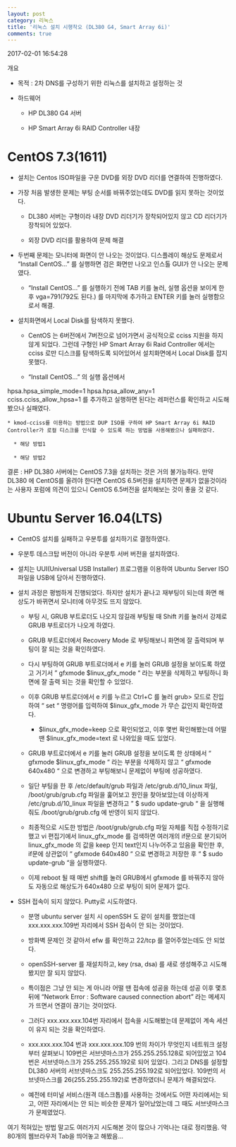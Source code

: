 ```yaml
---
layout: post
category: 리눅스
title: '리눅스 설치 시행착오 (DL380 G4, Smart Array 6i)'
comments: true
---
```


2017-02-01 16:54:28


개요

  * 목적 : 2차 DNS를 구성하기 위한 리눅스를 설치하고 설정하는 것

  * 하드웨어

    * HP DL380 G4 서버

    * HP Smart Array 6i RAID Controller 내장

# CentOS 7.3(1611)

  * 설치는 Centos ISO파일을 구운 DVD를 외장 DVD 리더를 연결하여 진행하였다.

  * 가장 처음 발생한 문제는 부팅 순서를 바꿔주었는데도 DVD를 읽지 못하는 것이었다.

    * DL380 서버는 구형이라 내장 DVD 리더기가 장착되어있지 않고 CD 리더기가 장착되어 있었다.

    * 외장 DVD 리더를 활용하여 문제 해결

  * 두번째 문제는 모니터에 화면이 안 나오는 것이었다. 디스플레이 해상도 문제로서 “Install CentOS...” 를 실행하면 검은 화면만 나오고 인스톨 GUI가 안 나오는 문제였다.

    * “Install CentOS...” 를 실행하기 전에 TAB 키를 눌러, 실행 옵션을 보이게 한 후 vga=791(792도 된다.) 를 마지막에 추가하고 ENTER 키를 눌러 실행함으로서 해결.

  * 설치화면에서 Local Disk를 탐색하지 못했다.

    * CentOS 는 6버전에서 7버전으로 넘어가면서 공식적으로 cciss 지원을 하지 않게 되었다. 그런데 구형인 HP Smart Array 6i Raid Controller 에서는 cciss 로만 디스크를 탐색하도록 되어있어서 설치화면에서 Local Disk를 잡지 못했다.

    * “Install CentOS...” 의 실행 옵션에서

hpsa.hpsa_simple_mode=1 hpsa.hpsa_allow_any=1 cciss.cciss_allow_hpsa=1 를 추가하고
실행하면 된다는 레퍼런스를 확인하고 시도해봤으나 실패였다.

    * kmod-cciss를 이용하는 방법으로 DUP ISO를 구하여 HP Smart Array 6i RAID Controller가 로컬 디스크를 인식할 수 있도록 하는 방법을 사용해봤으나 실패하였다.

      * 해당 방법1

      * 해당 방법2

결론 : HP DL380 서버에는 CentOS 7.3을 설치하는 것은 거의 불가능하다. 만약 DL380 에 CentOS를 올려야 한다면
CentOS 6.5버전을 설치하면 문제가 없을것이라는 사용자 포럼에 의견이 있으니 CentOS 6.5버전을 설치해보는 것이 좋을 것 같다.

#  Ubuntu Server 16.04(LTS)

  * CentOS 설치를 실패하고 우분투를 설치하기로 결정하였다.

  * 우분투 데스크탑 버전이 아니라 우분투 서버 버전을 설치하였다.

  * 설치는 UUI(Universal USB Installer) 프로그램을 이용하여 Ubuntu Server ISO 파일을 USB에 담아서 진행하였다.

  * 설치 과정은 평범하게 진행되었다. 하지만 설치가 끝나고 재부팅이 되는데 화면 해상도가 바뀌면서 모니터에 아무것도 뜨지 않았다.

    * 부팅 시, GRUB 부트로더도 나오지 않길래 부팅될 때 Shift 키를 눌러서 강제로 GRUB 부트로더가 나오게 하였다.

    * GRUB 부트로더에서 Recovery Mode 로 부팅해보니 화면에 잘 출력되며 부팅이 잘 되는 것을 확인하였다.

    * 다시 부팅하여 GRUB 부트로더에서 e 키를 눌러 GRUB 설정을 보이도록 하였고 거기서 ” gfxmode $linux_gfx_mode “ 라는 부분을 삭제하고 부팅하니 화면에 잘 출력 되는 것을 확인할 수 있었다.

    * 이후 GRUB 부트로더에서 e 키를 누르고 Ctrl+C 를 눌러 grub> 모드로 진입하여 “ set “ 명령어를 입력하여 $linux_gfx_mode 가 무슨 값인지 확인하였다.

      * $linux_gfx_mode=keep 으로 확인되었고, 이후 몇번 확인해봤는데 어떨 땐 $linux_gfx_mode=text 로 나와있을 때도 있었다.

    * GRUB 부트로더에서 e 키를 눌러 GRUB 설정을 보이도록 한 상태에서 “ gfxmode $linux_gfx_mode “ 라는 부분을 삭제하지 않고 “ gfxmode 640x480 “ 으로 변경하고 부팅해보니 문제없이 부팅에 성공하였다. 

    * 일단 부팅을 한 후 /etc/default/grub 파일과 /etc/grub.d/10_linux 파일, /boot/grub/grub.cfg 파일을 훑어보고 원인을 찾아보았는데 이상하게 /etc/grub.d/10_linux 파일을 변경하고 ” $ sudo update-grub “ 을 실행해줘도 /boot/grub/grub.cfg 에 반영이 되지 않았다.

    * 최종적으로 시도한 방법은 /boot/grub/grub.cfg 파일 자체를 직접 수정하기로 했고 vi 편집기에서 linux_gfx_mode 를 검색하면 여러개의 if문으로 분기되어 linux_gfx_mode 의 값을 keep 인지 text인지 나누어주고 있음을 확인한 후, if문에 상관없이 “ gfxmode 640x480 “ 으로 변경하고 저장한 후 “ $ sudo update-grub “을 실행하였다.

    * 이제 reboot 될 때 매번 shift를 눌러 GRUB에서 gfxmode 를 바꿔주지 않아도 자동으로 해상도가 640x480 으로 부팅이 되어 문제가 없다.

  * SSH 접속이 되지 않았다. Putty로 시도하였다.

    * 분명 ubuntu server 설치 시 openSSH 도 같이 설치를 했었는데 xxx.xxx.xxx.109번 자리에서 SSH 접속이 안 되는 것이었다.

    * 방화벽 문제인 것 같아서 efw 를 확인하고 22/tcp 를 열어주었는데도 안 되었다.

    * openSSH-server 를 재설치하고, key (rsa, dsa) 를 새로 생성해주고 시도해봤지만 잘 되지 않았다.

    * 특이점은 그냥 안 되는 게 아니라 어떨 땐 접속에 성공을 하는데 성공 이후 몇초 뒤에 “Network Error : Software caused connection abort” 라는 메세지가 뜨면서 연결이 끊기는 것이었다.

    * 그러다 xxx.xxx.xxx.104번 자리에서 접속을 시도해봤는데 문제없이 계속 세션이 유지 되는 것을 확인하였다.

    * xxx.xxx.xxx.104 번과 xxx.xxx.xxx.109 번의 차이가 무엇인지 네트워크 설정부터 살펴보니 109번은 서브넷마스크가 255.255.255.128로 되어있었고 104번은 서브넷마스크가 255.255.255.192로 되어 있었다. 그리고 DNS를 설정할 DL380 서버의 서브넷마스크도 255.255.255.192로 되어있었다. 109번의 서브넷마스크를 26(255.255.255.192)로 변경하였더니 문제가 해결되었다.

    * 예전에 터미널 서비스(원격 데스크톱)를 사용하는 것에서도 어떤 자리에서는 되고, 어떤 자리에서는 안 되는 비슷한 문제가 일어났었는데 그 때도 서브넷마스크가 문제였었다.


여기 적혀있는 방법 말고도 여러가지 시도해본 것이 많으나 기억나는 대로 정리했음. 약 80개의 웹브라우저 Tab을 띄어놓고 해봤음...